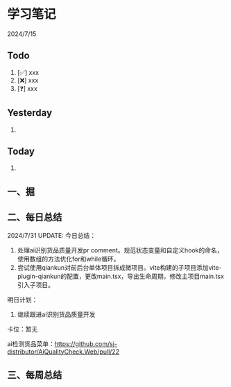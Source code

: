 # 学习笔记

2024/7/15



## Todo

1. [✅] xxx
2. [❌] xxx
3. [❓] xxx



## Yesterday

1. 




## Today

1. 



## 一、掘





## 二、每日总结

2024/7/31 UPDATE:
今日总结：

1. 处理ai识别货品质量开发pr comment。规范状态变量和自定义hook的命名，使用数组的方法优化for和while循环。
2. 尝试使用qiankun对前后台单体项目拆成微项目。vite构建的子项目添加vite-plugin-qiankun的配置，更改main.tsx，导出生命周期，修改主项目main.tsx引入子项目。



明日计划：

1. 继续跟进ai识别货品质量开发



卡位：暂无

ai检测货品菜单：https://github.com/sj-distributor/AiQualityCheck.Web/pull/22

## 三、每周总结



